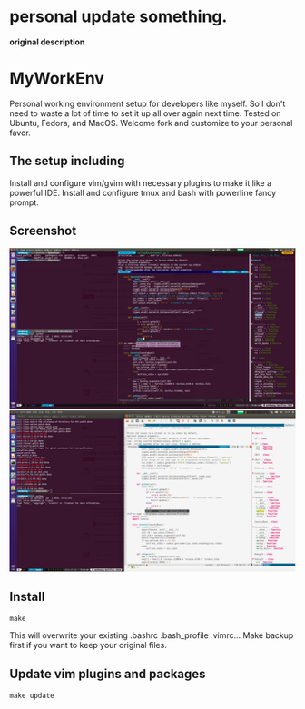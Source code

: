 # personal update something.

**original description**

# MyWorkEnv

Personal working environment setup for developers like myself. So I don't need to waste a lot of time to set it up all over again next time.
Tested on Ubuntu, Fedora, and MacOS. Welcome fork and customize to your personal favor.

## The setup including
Install and configure vim/gvim with necessary plugins to make it like a powerful IDE.
Install and configure tmux and bash with powerline fancy prompt.

## Screenshot
![alt tag](https://raw.githubusercontent.com/1ball/MyWorkEnv/master/pictures/terminal_sample.png)
![alt tag](https://raw.githubusercontent.com/1ball/MyWorkEnv/master/pictures/gui_sample.png)

## Install
    make
This will overwrite your existing .bashrc .bash_profile .vimrc... Make backup first if you want to keep your original files.
  
## Update vim plugins and packages
    make update
